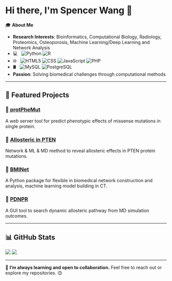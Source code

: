 # Hi there, I'm Spencer Wang 👋

🎓 **About Me**  
- **Research Interests**: Bioinformatics, Computational Biology, Radiology, Proteomics, Osteoporosis, Machine Learning/Deep Learning and Network Analysis  
- 💻 &nbsp;
  ![Python](https://img.shields.io/badge/-Python-333333?style=flat&logo=python)
  ![R](https://img.shields.io/badge/-R-333333?style=flat&logo=R&logoColor=276DC3)
- 🌐 &nbsp;
  ![HTML5](https://img.shields.io/badge/-HTML5-333333?style=flat&logo=HTML5)
  ![CSS](https://img.shields.io/badge/-CSS-333333?style=flat&logo=CSS3&logoColor=1572B6)
  ![JavaScript](https://img.shields.io/badge/-JavaScript-333333?style=flat&logo=javascript)
  ![PHP](https://img.shields.io/badge/-PHP-333333?style=flat&logo=PHP)
- 🛢 &nbsp;
  ![MySQL](https://img.shields.io/badge/-MySQL-333333?style=flat&logo=mysql)
  ![PostgreSQL](https://img.shields.io/badge/-PostgreSQL-333333?style=flat&logo=PostgreSQL)
- **Passion**: Solving biomedical challenges through computational methods  

---

## 📂 Featured Projects

### 🌟 [protPheMut](https://github.com/Spencer-JRWang/protPheMut)
A web server tool for predict phenotypic effects of missense mutations in single protein.

### 🌟 [Allosteric in PTEN](https://github.com/Spencer-JRWang/PTEN_Mutations)
Network & ML & MD method to reveal allosteric effects in PTEN protein mutations.

### 🌟 [BMINet](https://github.com/Spencer-JRWang/BMINet)
A Python package for flexible in biomedical network construction and analysis, machine learning model building in CT.

### 🌟 [PDNPR](https://github.com/Spencer-JRWang/PDNPR)
A GUI tool to search dynamic allosteric pathway from MD simulation outcomes.

---

## 📊 GitHub Stats


  <img  src="https://github-readme-stats.vercel.app/api?username=Spencer-JRWang&theme=buefy&show_icons=true" />
  <img  src="https://github-readme-stats.vercel.app/api/top-langs/?username=Spencer-JRWang&theme=buefy&layoyt=compact" />


---

🌱 **I’m always learning and open to collaboration.** Feel free to reach out or explore my repositories. 😊
